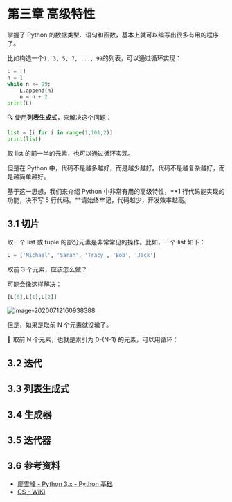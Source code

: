 # 第三章 高级特性

掌握了 Python 的数据类型、语句和函数，基本上就可以编写出很多有用的程序了。

比如构造一个`1, 3, 5, 7, ..., 99`的列表，可以通过循环实现：

```python
L = []
n = 1
while n <= 99:
    L.append(n)
    n = n + 2
print(L)
```

🔍 使用**列表生成式**，来解决这个问题：

```python
list = [i for i in range(1,101,2)]
print(list)
```

取 list 的前一半的元素，也可以通过循环实现。

但是在 Python 中，代码不是越多越好，而是越少越好。代码不是越复杂越好，而是越简单越好。

基于这一思想，我们来介绍 Python 中非常有用的高级特性，**1 行代码能实现的功能，决不写 5 行代码。**请始终牢记，代码越少，开发效率越高。

## 3.1 切片

取一个 list 或 tuple 的部分元素是非常常见的操作。比如，一个 list 如下：

```python
L = ['Michael', 'Sarah', 'Tracy', 'Bob', 'Jack']
```

取前 3 个元素，应该怎么做？

可能会像这样解决：

```python
[L[0],L[1],L[2]]
```

![image-20200712160938388](https://gitee.com/wugenqiang/PictureBed/raw/master/NoteBook/20200712160939.png)

但是，如果是取前 N 个元素就没辙了。

🎍 取前 N 个元素，也就是索引为 0-(N-1) 的元素，可以用循环：





## 3.2 迭代



## 3.3 列表生成式



## 3.4 生成器



## 3.5 迭代器



## 3.6 参考资料

* [廖雪峰 - Python 3.x - Python 基础](https://www.liaoxuefeng.com/wiki/1016959663602400/1017269809315232)
* [CS - WiKi](https://veal98.github.io/CS-Wiki/#/人工智能/Python/Python入门学习笔记/3-高级特性)





